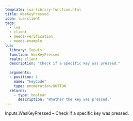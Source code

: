 ```yaml
---
template: lua-library-function.html
title: WasKeyPressed
icon: lua-client
tags:
  - lua
  - client
  - needs-verification
  - needs-example
lua:
  library: Inputs
  function: WasKeyPressed
  realm: client
  description: "Check if a specific key was pressed."
  
  arguments:
  - position: 1
    name: "keyCode"
    type: enumeration/BUTTON
  returns:
    - type: boolean
      description: "Whether the key was pressed."
---
```


<div class="lua__search__keywords">
Inputs.WasKeyPressed &#x2013; Check if a specific key was pressed.
</div>
